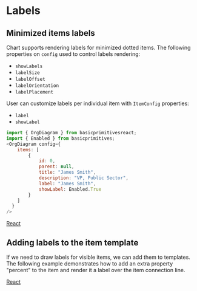 # Labels

## Minimized items labels
Chart supports rendering labels for minimized dotted items. The following properties on `config` used to control labels rendering: 
* `showLabels`
* `labelSize`
* `labelOffset`
* `labelOrientation`
* `labelPlacement`

User can customize labels per individual item with `ItemConfig` properties: 
* `label`
* `showLabel`

```JavaScript
import { OrgDiagram } from basicprimitivesreact;
import { Enabled } from basicprimitives;
<OrgDiagram config={
    items: [
        {
            id: 0,
            parent: null,
            title: "James Smith",
            description: "VP, Public Sector",
            label: "James Smith",
            showLabel: Enabled.True
        }
    ]
  }
/>
```

[React](../src/Samples/Labels.js)

## Adding labels to the item template
If we need to draw labels for visible items, we can add them to templates. The following example demonstrates how to add an extra property "percent" to the item and render it a label over the item connection line.

[React](../src/Samples/ItemTemplateLabel.js)
